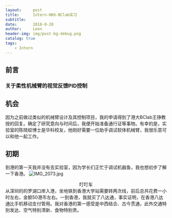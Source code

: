```yaml
---
layout:     post
title:      Intern-HKU-BClab实习
subtitle:   
date:       2018-8-28
author:     Leon
header-img: img/post-bg-debug.png
catalog: true
tags:
    - Intern
---
```


## 前言
### 关于柔性机械臂的视觉反馈PID控制

## 机会
因为之前做过类似的机械臂设计及其控制项目，我的申请得到了港大BClab王铮教授的回复。确定了研究意向与时间后，我便开始准备通行证等事物。有幸的是，实验室的陈晓蛟博士是华科校友，他刚好需要一位助手调试软体机械臂，我很乐意可以和他一起工作。

## 初期
到港的第一天我并没有去实验室，因为学长们正忙于调试机器鱼，我也想初步了解一下香港。
![IMG_2073.jpg](https://i.loli.net/2018/12/27/5c24959d28bc2.jpg)
 <div align=center>叮叮车</div>
从深圳的的罗湖口岸入港，坐地铁到香港大学站需要转两次线，前后总共花费一小时左右，金额50港币左右。一到香港，我就买了八达通，事实证明，在香港八达通比手机移动支付管用。我对香港的第一感受是中西结合、古今贯通，此外交通特别发达、空气特别清新、食物特别贵。

